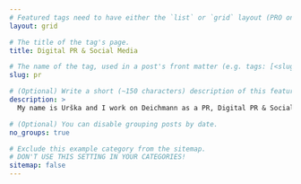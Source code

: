 ```yaml
---
# Featured tags need to have either the `list` or `grid` layout (PRO only).
layout: grid

# The title of the tag's page.
title: Digital PR & Social Media

# The name of the tag, used in a post's front matter (e.g. tags: [<slug>]).
slug: pr

# (Optional) Write a short (~150 characters) description of this featured tag.
description: >
  My name is Urška and I work on Deichmann as a PR, Digital PR & Social Media in Ljubljana, Slovenia.

# (Optional) You can disable grouping posts by date.
no_groups: true

# Exclude this example category from the sitemap.
# DON'T USE THIS SETTING IN YOUR CATEGORIES!
sitemap: false
---
```

